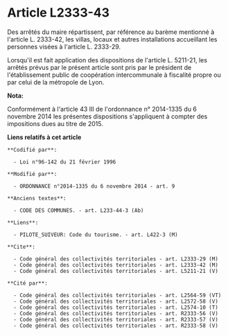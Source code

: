 # Article L2333-43

Des arrêtés du maire répartissent, par référence au barème mentionné à l'article L. 2333-42, les villas, locaux et autres
installations accueillant les personnes visées à l'article L. 2333-29. 

Lorsqu'il est fait application des dispositions de l'article L. 5211-21, les arrêtés prévus par le présent article sont pris
par le président de l'établissement public de coopération intercommunale à fiscalité propre ou par celui de la métropole de
Lyon.

**Nota:**

Conformément à l'article 43 III de l'ordonnance n° 2014-1335 du 6 novembre 2014 les présentes dispositions s'appliquent à
compter des impositions dues au titre de 2015.

**Liens relatifs à cet article**

	**Codifié par**:

	  - Loi n°96-142 du 21 février 1996

	**Modifié par**:

	  - ORDONNANCE n°2014-1335 du 6 novembre 2014 - art. 9

	**Anciens textes**:

	  - CODE DES COMMUNES. - art. L233-44-3 (Ab)

	**Liens**:

	  - PILOTE_SUIVEUR: Code du tourisme. - art. L422-3 (M)

	**Cite**:

	  - Code général des collectivités territoriales - art. L2333-29 (M)
	  - Code général des collectivités territoriales - art. L2333-42 (M)
	  - Code général des collectivités territoriales - art. L5211-21 (V)

	**Cité par**:

	  - Code général des collectivités territoriales - art. L2564-59 (VT)
	  - Code général des collectivités territoriales - art. L2572-58 (V)
	  - Code général des collectivités territoriales - art. L2574-10 (T)
	  - Code général des collectivités territoriales - art. R2333-56 (V)
	  - Code général des collectivités territoriales - art. R2333-57 (V)
	  - Code général des collectivités territoriales - art. R2333-58 (V)
